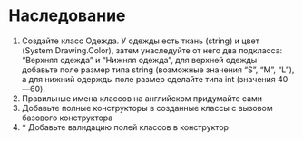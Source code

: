 # Наследование
1. Создайте класс Одежда. У одежды есть ткань (string) и цвет (System.Drawing.Color), затем унаследуйте от него два подкласса: “Верхняя одежда” и “Нижняя одежда”, для верхней одежды добавьте поле размер типа string (возможные значения “S”, “M”, “L”), а для нижний одержды поле размер сделайте типа int (значения 40—60). 
2. Правильные имена классов на английском придумайте сами
3. Добавьте полные конструкторы в созданные классы с вызовом базового конструктора
4. \* Добавьте валидацию полей классов в конструктор

